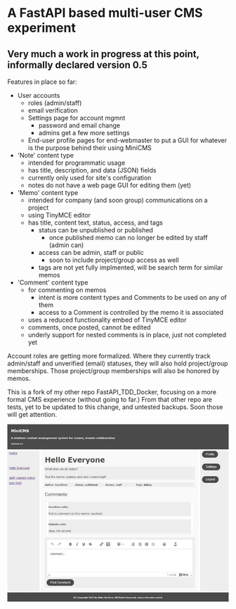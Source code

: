 # A FastAPI based multi-user CMS experiment

## Very much a work in progress at this point, informally declared version 0.5

Features in place so far:

- User accounts
  - roles (admin/staff)
  - email verification
  - Settings page for account mgmnt
    - password and email change
    - admins get a few more settings
  - End-user profile pages for end-webmaster to put a GUI for whatever is the purpose behind their using MiniCMS
- 'Note' content type
  - intended for programmatic usage
  - has title, description, and data (JSON) fields
  - currently only used for site's configuration
  - notes do not have a web page GUI for editing them (yet)
- 'Memo' content type
  - intended for company (and soon group) communications on a project
  - using TinyMCE editor
  - has title, content text, status, access, and tags
    - status can be unpublished or published
      - once published memo can no longer be edited by staff (admin can)
    - access can be admin, staff or public
      - soon to include project/group access as well
    - tags are not yet fully implmented, will be search term for similar memos
- 'Comment' content type
  - for commenting on memos
    - intent is more content types and Comments to be used on any of them
    - access to a Comment is controlled by the memo it is associated
  - uses a reduced functionality embed of TinyMCE editor
  - comments, once posted, cannot be edited
  - underly support for nested comments is in place, just not completed yet

Account roles are getting more formalized. Where they currently track admin/staff and unverified (email) statuses, they will also
hold project/group memberships. Those project/group memberships will also be honored by memos.

This is a fork of my other repo FastAPI_TDD_Docker, focusing on a more formal CMS experience (without going to far.)
From that other repo are tests, yet to be updated to this change, and untested backups. Soon those will get attention.

![webpage screen shot](/src/app/static/MiniCMS-memo.jpg)
